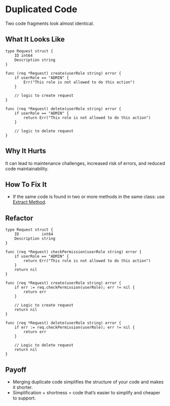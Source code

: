 # Duplicated Code

Two code fragments look almost identical.


## What It Looks Like

```
type Request struct {
    ID int64
    Description string
}

func (req *Request) create(userRole string) error {
    if userRole == "ADMIN" {
        Err("This role is not allowed to do this action")
    }

    // logic to create request
}

func (req *Request) delete(userRole string) error {
    if userRole == "ADMIN" {
        return Err("This role is not allowed to do this action")
    }

    // logic to delete request
}
```

## Why It Hurts

It can lead to maintenance challenges, increased risk of errors, and reduced code maintainability.

## How To Fix It

- If the same code is found in two or more methods in the same class: use [Extract Method](.././../2.%20refactorings/extract-method.md).

## Refactor

```
type Request struct {
    ID          int64
    Description string
}

func (req *Request) checkPermission(userRole string) error {
    if userRole == "ADMIN" {
        return Err("This role is not allowed to do this action")
    }
    return nil
}

func (req *Request) create(userRole string) error {
    if err := req.checkPermission(userRole); err != nil {
        return err
    }

    // Logic to create request
    return nil
}

func (req *Request) delete(userRole string) error {
    if err := req.checkPermission(userRole); err != nil {
        return err
    }

    // Logic to delete request
    return nil
}

```

## Payoff

- Merging duplicate code simplifies the structure of your code and makes it shorter.
- Simplification + shortness = code that’s easier to simplify and cheaper to support.

